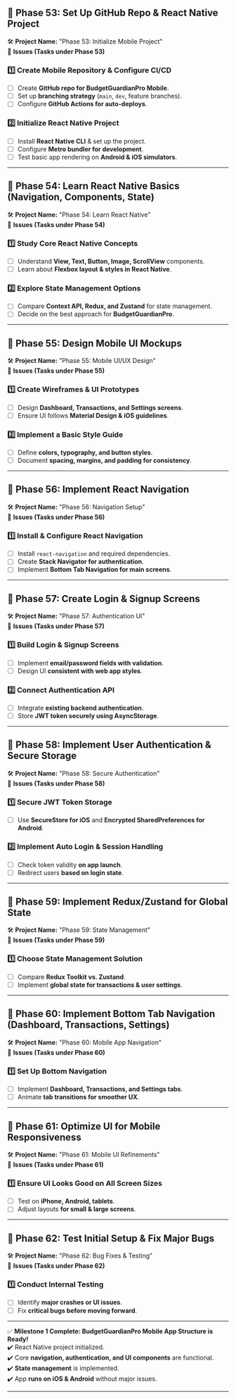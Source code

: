 ## 📌 Phase 53: Set Up GitHub Repo & React Native Project
🛠 **Project Name:** "Phase 53: Initialize Mobile Project"  
📝 **Issues (Tasks under Phase 53)**  

### 1️⃣ Create Mobile Repository & Configure CI/CD
- [ ] Create **GitHub repo for BudgetGuardianPro Mobile**.
- [ ] Set up **branching strategy** (`main`, `dev`, feature branches).
- [ ] Configure **GitHub Actions for auto-deploys**.

### 2️⃣ Initialize React Native Project
- [ ] Install **React Native CLI** & set up the project.
- [ ] Configure **Metro bundler for development**.
- [ ] Test basic app rendering on **Android & iOS simulators**.

---

## 📌 Phase 54: Learn React Native Basics (Navigation, Components, State)
🛠 **Project Name:** "Phase 54: Learn React Native"  
📝 **Issues (Tasks under Phase 54)**  

### 1️⃣ Study Core React Native Concepts
- [ ] Understand **View, Text, Button, Image, ScrollView** components.
- [ ] Learn about **Flexbox layout & styles in React Native**.

### 2️⃣ Explore State Management Options
- [ ] Compare **Context API, Redux, and Zustand** for state management.
- [ ] Decide on the best approach for **BudgetGuardianPro**.

---

## 📌 Phase 55: Design Mobile UI Mockups
🛠 **Project Name:** "Phase 55: Mobile UI/UX Design"  
📝 **Issues (Tasks under Phase 55)**  

### 1️⃣ Create Wireframes & UI Prototypes
- [ ] Design **Dashboard, Transactions, and Settings screens**.
- [ ] Ensure UI follows **Material Design & iOS guidelines**.

### 2️⃣ Implement a Basic Style Guide
- [ ] Define **colors, typography, and button styles**.
- [ ] Document **spacing, margins, and padding for consistency**.

---

## 📌 Phase 56: Implement React Navigation
🛠 **Project Name:** "Phase 56: Navigation Setup"  
📝 **Issues (Tasks under Phase 56)**  

### 1️⃣ Install & Configure React Navigation
- [ ] Install `react-navigation` and required dependencies.
- [ ] Create **Stack Navigator for authentication**.
- [ ] Implement **Bottom Tab Navigation for main screens**.

---

## 📌 Phase 57: Create Login & Signup Screens
🛠 **Project Name:** "Phase 57: Authentication UI"  
📝 **Issues (Tasks under Phase 57)**  

### 1️⃣ Build Login & Signup Screens
- [ ] Implement **email/password fields with validation**.
- [ ] Design UI **consistent with web app styles**.

### 2️⃣ Connect Authentication API
- [ ] Integrate **existing backend authentication**.
- [ ] Store **JWT token securely using AsyncStorage**.

---

## 📌 Phase 58: Implement User Authentication & Secure Storage
🛠 **Project Name:** "Phase 58: Secure Authentication"  
📝 **Issues (Tasks under Phase 58)**  

### 1️⃣ Secure JWT Token Storage
- [ ] Use **SecureStore for iOS** and **Encrypted SharedPreferences for Android**.

### 2️⃣ Implement Auto Login & Session Handling
- [ ] Check token validity **on app launch**.
- [ ] Redirect users **based on login state**.

---

## 📌 Phase 59: Implement Redux/Zustand for Global State
🛠 **Project Name:** "Phase 59: State Management"  
📝 **Issues (Tasks under Phase 59)**  

### 1️⃣ Choose State Management Solution
- [ ] Compare **Redux Toolkit vs. Zustand**.
- [ ] Implement **global state for transactions & user settings**.

---

## 📌 Phase 60: Implement Bottom Tab Navigation (Dashboard, Transactions, Settings)
🛠 **Project Name:** "Phase 60: Mobile App Navigation"  
📝 **Issues (Tasks under Phase 60)**  

### 1️⃣ Set Up Bottom Navigation
- [ ] Implement **Dashboard, Transactions, and Settings tabs**.
- [ ] Animate **tab transitions for smoother UX**.

---

## 📌 Phase 61: Optimize UI for Mobile Responsiveness
🛠 **Project Name:** "Phase 61: Mobile UI Refinements"  
📝 **Issues (Tasks under Phase 61)**  

### 1️⃣ Ensure UI Looks Good on All Screen Sizes
- [ ] Test on **iPhone, Android, tablets**.
- [ ] Adjust layouts **for small & large screens**.

---

## 📌 Phase 62: Test Initial Setup & Fix Major Bugs
🛠 **Project Name:** "Phase 62: Bug Fixes & Testing"  
📝 **Issues (Tasks under Phase 62)**  

### 1️⃣ Conduct Internal Testing
- [ ] Identify **major crashes or UI issues**.
- [ ] Fix **critical bugs before moving forward**.

---

✅ **Milestone 1 Complete: BudgetGuardianPro Mobile App Structure is Ready!**  
✔️ React Native project initialized.  
✔️ Core **navigation, authentication, and UI components** are functional.  
✔️ **State management** is implemented.  
✔️ App **runs on iOS & Android** without major issues.  

---

